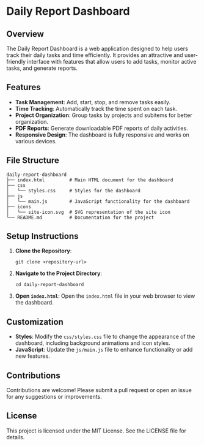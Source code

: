 # Daily Report Dashboard

## Overview
The Daily Report Dashboard is a web application designed to help users track their daily tasks and time efficiently. It provides an attractive and user-friendly interface with features that allow users to add tasks, monitor active tasks, and generate reports.

## Features
- **Task Management**: Add, start, stop, and remove tasks easily.
- **Time Tracking**: Automatically track the time spent on each task.
- **Project Organization**: Group tasks by projects and subitems for better organization.
- **PDF Reports**: Generate downloadable PDF reports of daily activities.
- **Responsive Design**: The dashboard is fully responsive and works on various devices.

## File Structure
```
daily-report-dashboard
├── index.html         # Main HTML document for the dashboard
├── css
│   └── styles.css     # Styles for the dashboard
├── js
│   └── main.js        # JavaScript functionality for the dashboard
├── icons
│   └── site-icon.svg  # SVG representation of the site icon
└── README.md          # Documentation for the project
```

## Setup Instructions
1. **Clone the Repository**: 
   ```
   git clone <repository-url>
   ```
2. **Navigate to the Project Directory**:
   ```
   cd daily-report-dashboard
   ```
3. **Open `index.html`**: Open the `index.html` file in your web browser to view the dashboard.

## Customization
- **Styles**: Modify the `css/styles.css` file to change the appearance of the dashboard, including background animations and icon styles.
- **JavaScript**: Update the `js/main.js` file to enhance functionality or add new features.

## Contributions
Contributions are welcome! Please submit a pull request or open an issue for any suggestions or improvements.

## License
This project is licensed under the MIT License. See the LICENSE file for details.